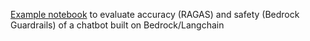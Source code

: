 [Example notebook](evaluate_prod_readiness.ipynb) to evaluate accuracy (RAGAS) and safety (Bedrock Guardrails) of a chatbot built on Bedrock/Langchain
